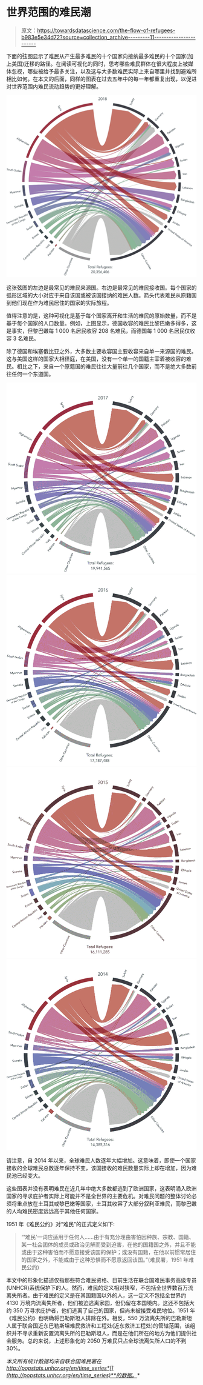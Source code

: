 # 世界范围的难民潮

> 原文：<https://towardsdatascience.com/the-flow-of-refugees-b983e5e34d72?source=collection_archive---------11----------------------->

下面的弦图显示了难民从产生最多难民的十个国家向接纳最多难民的十个国家(加上美国)迁移的路径。在阅读可视化的同时，思考哪些难民群体在很大程度上被媒体忽视，哪些被给予最多关注，以及这与大多数难民实际上来自哪里并找到避难所相比如何。在本文的后面，同样的图表在过去五年中的每一年都重复出现，以促进对世界范围内难民流动趋势的更好理解。

![](img/eebeeac978c765a65e3a790ce2f2ede1.png)

这张弦图的左边是最常见的难民来源国。右边是最常见的难民接收国。每个国家的弧形区域的大小对应于来自该国或被该国接纳的难民人数。箭头代表难民从原籍国到他们现在作为难民居住的国家的实际旅程。

值得注意的是，这种可视化是基于每个国家离开和生活的难民的原始数量，而不是基于每个国家的人口数量。例如，上图显示，德国收容的难民比黎巴嫩多得多，这是事实，但黎巴嫩每 1 000 名居民收容 208 名难民，而德国每 1 000 名居民仅收容 3 名难民。

除了德国和埃塞俄比亚之外，大多数主要收容国主要收容来自单一来源国的难民。这与美国这样的国家大相径庭，在美国，没有一个单一的国籍主宰着被收容的难民。相比之下，来自一个原籍国的难民往往大量前往几个国家，而不是绝大多数前往任何一个东道国。

![](img/7d05c3d3782271129a21ba9b0c61511f.png)![](img/c57dc2e1670b051b811b03d99058e31a.png)![](img/45907cdd2838ea2abb158d39c9fea93f.png)![](img/d1645d14dfd79c1cfddaa80797baf0bf.png)

请注意，自 2014 年以来，全球难民人数逐年大幅增加。这意味着，即使一个国家接收的全球难民总数逐年保持不变，该国接收的难民数量实际上却在增加，因为难民池已经变大。

这些图表并没有表明难民在近几年中绝大多数都逃到了欧洲国家，这表明涌入欧洲国家的寻求庇护者实际上可能并不是全世界的主要危机。对难民问题的整体讨论必须将重点放在土耳其或黎巴嫩等国家，土耳其收容了大部分叙利亚难民，而黎巴嫩的人均难民密度远远高于其他任何国家。

1951 年《难民公约》对“难民”的正式定义如下:

> “‘难民’一词应适用于任何人……由于有充分理由害怕因种族、宗教、国籍、某一社会团体的成员或政治见解而受到迫害，在他的国籍国之外，并且不能或由于这种害怕而不愿意接受该国的保护；或没有国籍，在他以前惯常居住的国家之外，不能或由于这种恐惧而不愿意返回该国。”(难民署，1951 年难民公约)

本文中的形象化描述仅指那些符合难民资格、目前生活在联合国难民事务高级专员(UNHCR)系统保护下的人。然而，难民的定义相对狭窄，不包括全世界数百万流离失所者。由于难民的定义是在其国籍国以外的人，这一定义不包括全世界约 4130 万境内流离失所者，他们被迫逃离家园，但仍留在本国境内。这还不包括大约 350 万寻求庇护者，他们逃离了自己的国家，但尚未被接受难民地位。1951 年《难民公约》也明确将巴勒斯坦人排除在外。相反，550 万流离失所的巴勒斯坦人属于联合国近东巴勒斯坦难民救济和工程处(近东救济工程处)的管辖范围，该组织并不寻求重新安置流离失所的巴勒斯坦人，而是在他们所在的地方为他们提供社会服务。总的来说，上述形象化的 2050 万难民只占全球流离失所人口的不到 30%。

*本文所有统计数据均来自联合国难民署在 http://popstats.unhcr.org/en/time_series*[](http://popstats.unhcr.org/en/time_series)**的数据。**